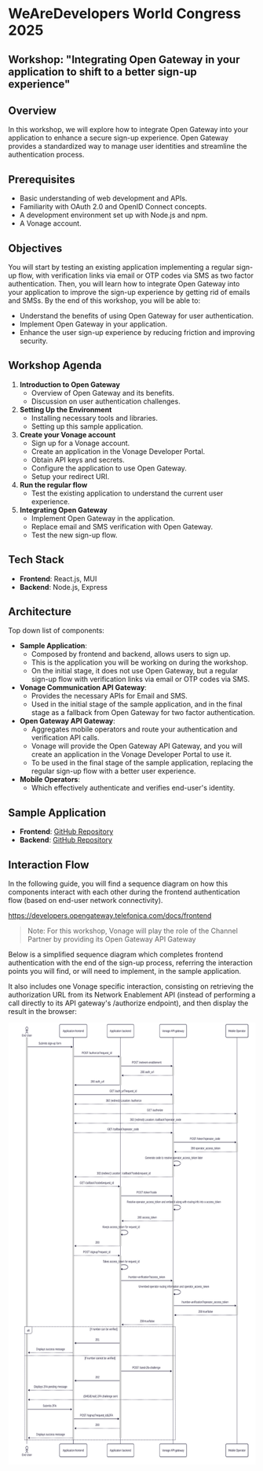 # WeAreDevelopers World Congress 2025
## Workshop: "Integrating Open Gateway in your application to shift to a better sign-up experience"

## Overview
In this workshop, we will explore how to integrate Open Gateway into your application to enhance a secure sign-up experience. Open Gateway provides a standardized way to manage user identities and streamline the authentication process.

## Prerequisites
- Basic understanding of web development and APIs.
- Familiarity with OAuth 2.0 and OpenID Connect concepts.
- A development environment set up with Node.js and npm.
- A Vonage account.

## Objectives
You will start by testing an existing application implementing a regular sign-up flow, with verification links via email or OTP codes via SMS as two factor authentication. Then, you will learn how to integrate Open Gateway into your application to improve the sign-up experience by getting rid of emails and SMSs. By the end of this workshop, you will be able to:
- Understand the benefits of using Open Gateway for user authentication.
- Implement Open Gateway in your application.
- Enhance the user sign-up experience by reducing friction and improving security.

## Workshop Agenda
1. **Introduction to Open Gateway**
   - Overview of Open Gateway and its benefits.
   - Discussion on user authentication challenges.
2. **Setting Up the Environment**
   - Installing necessary tools and libraries.
   - Setting up this sample application.
3. **Create your Vonage account**
   - Sign up for a Vonage account.
   - Create an application in the Vonage Developer Portal.
   - Obtain API keys and secrets.
   - Configure the application to use Open Gateway.
   - Setup your redirect URI.
4. **Run the regular flow**
   - Test the existing application to understand the current user experience.
5. **Integrating Open Gateway**
   - Implement Open Gateway in the application.
   - Replace email and SMS verification with Open Gateway.
   - Test the new sign-up flow.

## Tech Stack
- **Frontend**: React.js, MUI
- **Backend**: Node.js, Express

## Architecture

Top down list of components:
- **Sample Application**:
	- Composed by frontend and backend, allows users to sign up.
	- This is the application you will be working on during the workshop.
	- On the initial stage, it does not use Open Gateway, but a regular sign-up flow with verification links via email or OTP codes via SMS.
- **Vonage Communication API Gateway**:
	- Provides the necessary APIs for Email and SMS.
	- Used in the initial stage of the sample application, and in the final stage as a fallback from Open Gateway for two factor authentication.
- **Open Gateway API Gateway**:
	- Aggregates mobile operators and route your authentication and verification API calls.
	- Vonage will provide the Open Gateway API Gateway, and you will create an application in the Vonage Developer Portal to use it.
	- To be used in the final stage of the sample application, replacing the regular sign-up flow with a better user experience.
- **Mobile Operators**:
	- Which effectively authenticate and verifies end-user's identity.

## Sample Application
- **Frontend**: [GitHub Repository](https://github.com/Telefonica/ogw-wad2025-workshop-frontend)
- **Backend**: [GitHub Repository](https://github.com/Telefonica/ogw-wad2025-workshop-backend)

## Interaction Flow

In the following guide, you will find a sequence diagram on how this components interact with each other during the frontend authentication flow (based on end-user network connectivity).

https://developers.opengateway.telefonica.com/docs/frontend

> Note: For this workshop, Vonage will play the role of the Channel Partner by providing its Open Gateway API Gateway

Below is a simplified sequence diagram which completes frontend authentication with the end of the sign-up process, referring the interaction points you will find, or will need to implement, in the sample application.

It also includes one Vonage specific interaction, consisting on retrieving the authorization URL from its Network Enablement API (instead of performing a call directly to its API gateway's /authorize endpoint), and then display the result in the browser:

<img src="diagrams/authorization.svg" style="width: 100%; height: 900px;" alt="Authorization Sequence Diagram" />